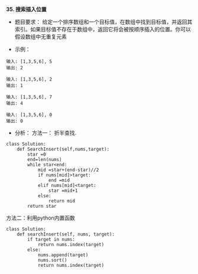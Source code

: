 **35. 搜索插入位置**

 - 题目要求：
给定一个排序数组和一个目标值，在数组中找到目标值，并返回其索引。如果目标值不存在于数组中，返回它将会被按顺序插入的位置。你可以假设数组中无重复元素

 - 示例：
```
输入: [1,3,5,6], 5
输出: 2

输入: [1,3,5,6], 2
输出: 1

输入: [1,3,5,6], 7
输出: 4

输入: [1,3,5,6], 0
输出: 0
```


 - 分析：
方法一： 折半查找.
```
class Solution:
    def SearchInsert(self,nums,target):
        star =0
        end=len(nums)
        while star<end:
            mid =star+(end-star)//2
            if nums[mid]>target:
                end =mid
            elif nums[mid]<target:
                star =mid+1
            else:
                return mid
        return star
```
方法二：利用python内置函数
```
class Solution:
    def searchInsert(self, nums, target):
        if target in nums:
            return nums.index(target)
        else:
            nums.append(target)
            nums.sort()
            return nums.index(target)
```